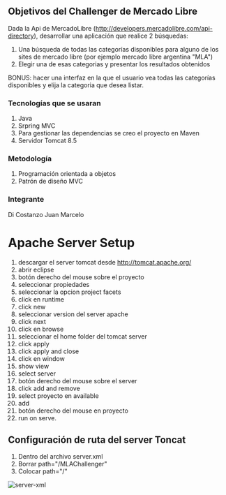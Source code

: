 ## Objetivos del Challenger de Mercado Libre
  Dada la Api de MercadoLibre (http://developers.mercadolibre.com/api-directory), desarrollar una aplicación que realice 2
  búsquedas:

1. Una búsqueda de todas las categorías disponibles para alguno de los sites de mercado libre (por ejemplo mercado libre argentina "MLA")
2. Elegir una de esas categorias y presentar los resultados obtenidos

 BONUS: hacer una interfaz en la que el usuario vea todas las categorías disponibles y elija la categoria que desea listar.

### Tecnologías que se usaran

1. Java
2. Srpring MVC
3. Para gestionar las dependencias se creo el proyecto en Maven
4. Servidor Tomcat 8.5


### Metodología

1.  Programación orientada a objetos
2.  Patrón de diseño MVC


### Integrante

   Di Costanzo Juan Marcelo


# Apache Server Setup

1.	descargar el server tomcat desde http://tomcat.apache.org/
2.	abrir eclipse 
3.	botón derecho del mouse sobre el proyecto 
4.	seleccionar propiedades
5.	seleccionar la opcion project facets
6.	click en runtime
7.	click new
8.	seleccionar version del server apache
9.	click next
10.	click en browse
11. seleccionar el home folder del tomcat server
12.	click apply
13.	click apply and close
14.	click en window
15.	show view
16.	select server
17.	botón derecho del mouse sobre el server
18.	click add and remove
19.	select proyecto en available 
20.	add 
21.	botón derecho del mouse en proyecto
22. run on serve.


## Configuración de ruta del server Toncat

1. Dentro del archivo server.xml
2. Borrar path="/MLAChallenger"
3. Colocar path="/"

![server-xml](https://user-images.githubusercontent.com/19752180/52183909-6eba1f00-27eb-11e9-82ff-68f916210dc7.png)
